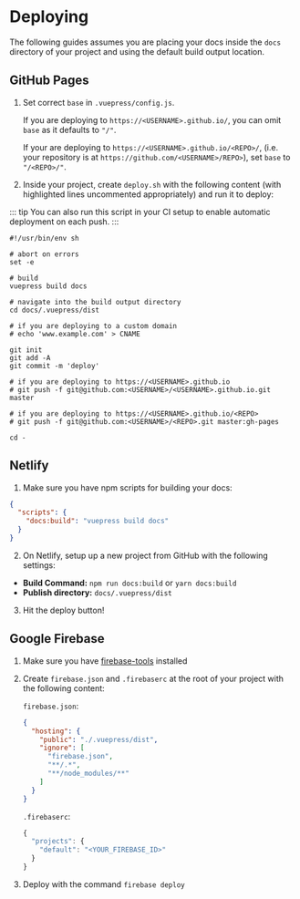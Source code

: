 # Deploying

The following guides assumes you are placing your docs inside the `docs` directory of your project and using the default build output location.

## GitHub Pages

1. Set correct `base` in `.vuepress/config.js`. 

   If you are deploying to `https://<USERNAME>.github.io/`, you can omit `base` as it defaults to `"/"`.

   If your are deploying to `https://<USERNAME>.github.io/<REPO>/`, (i.e. your repository is at `https://github.com/<USERNAME>/REPO>`), set `base` to `"/<REPO>/"`.

2. Inside your project, create `deploy.sh` with the following content (with highlighted lines uncommented appropriately) and run it to deploy:

::: tip
You can also run this script in your CI setup to enable automatic deployment on each push.
:::

``` bash{13,20,23}
#!/usr/bin/env sh

# abort on errors
set -e

# build
vuepress build docs

# navigate into the build output directory
cd docs/.vuepress/dist

# if you are deploying to a custom domain
# echo 'www.example.com' > CNAME

git init
git add -A
git commit -m 'deploy'

# if you are deploying to https://<USERNAME>.github.io
# git push -f git@github.com:<USERNAME>/<USERNAME>.github.io.git master

# if you are deploying to https://<USERNAME>.github.io/<REPO>
# git push -f git@github.com:<USERNAME>/<REPO>.git master:gh-pages

cd -
```

## Netlify

1. Make sure you have npm scripts for building your docs:

``` json
{
  "scripts": {
    "docs:build": "vuepress build docs"
  }
}
```

2. On Netlify, setup up a new project from GitHub with the following settings:

  - **Build Command:** `npm run docs:build` or `yarn docs:build`
  - **Publish directory:** `docs/.vuepress/dist`

3. Hit the deploy button!

## Google Firebase

1. Make sure you have [firebase-tools](https://www.npmjs.com/package/firebase-tools) installed

2. Create `firebase.json` and `.firebaserc` at the root of your project with the following content:

   `firebase.json`:
   ```json
   {
     "hosting": {
       "public": "./.vuepress/dist",
       "ignore": [
         "firebase.json",
         "**/.*",
         "**/node_modules/**"
       ]
     }
   }
   ```

   `.firebaserc`:
   ```js
   {
     "projects": {
       "default": "<YOUR_FIREBASE_ID>"
     }
   }
   ```

3. Deploy with the command `firebase deploy`
